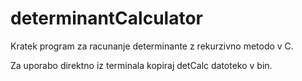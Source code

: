# determinantCalculator
Kratek program za racunanje determinante z rekurzivno metodo v C.

Za uporabo direktno iz terminala kopiraj detCalc datoteko v bin.


